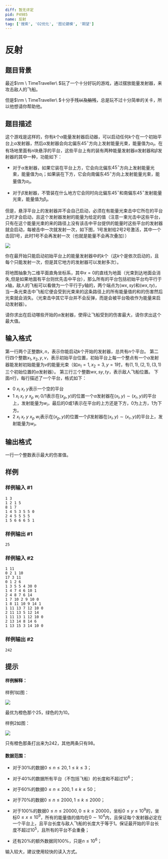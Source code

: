 ```yaml
---
diff: 暂无评定
pid: P4985
name: 反射
tag: ['搜索', 'O2优化', '图论建模', '期望']
---
```

# 反射
## 题目背景

最近$\rm \ TimeTraveller\ $玩了一个十分好玩的游戏，通过摆放能量发射器，来攻击敌人的飞船。

但是$\rm \ TimeTraveller\ $十分手残~~以及脑残~~，总是玩不过十分简单的关卡，所以他想请你帮助他。
## 题目描述

这个游戏是这样的，你有$k$个$\alpha$能量发射器启动器，可以启动任何$k$个在一个初始平台上$\alpha$发射器，然后$\alpha$发射器会向北偏东$45^\circ$方向上发射能量光束，能量值为$\alpha_i$。在有场地里面有$n$块悬浮的平台，这些平台上有的装有两种能量发射器$\alpha$发射器和$\beta$发射器的其中一种，功能如下：

- 对于$\alpha$发射器，如果它装在平台上方，它会向北偏东$45^\circ$方向上发射能量光束，能量值为$\alpha_i$；如果装在下方，它会向南偏东$45^\circ$方向上发射能量光束，能量值为$\alpha_i$。

- 对于$\beta$发射器，不管装在什么地方它会同时向北偏东$45^\circ$和南偏东$45^\circ$发射能量光束，能量值为$\beta_i$。

但是，悬浮平台上的发射器并不会自己启动，必须在有能量光束击中它所在的平台上时才会启动，且这个发射器发射的能量为给定的值（注意一束光击中这些平台，只有在这个能量光束的来的路径上没有该击中平台提供的能量时这些平台的发射器就会启动，每被击中一次就发射一次，如下图，1号发射给2号2号激活，其中一个击回1号，此时1号不会再发射一次（也就是能量不会再次叠加））

![](https://cdn.luogu.com.cn/upload/pic/37869.png)


你在最开始只能启动初始平台上的能量发射器中的$k$个（这$k$个是依次启动的，且每个只能发射一次，但是其它地方的发射器可以发射多次）。

将地图抽象为二维平面直角坐标系，其中$x=0$的直线为地面（光束到达地面会消失,但是如果地面有平台则优先击中平台），那么所有的平台包括初始平台均平行于$x$轴，敌人的飞船可以看做为一个平行于$y$轴的，两个端点为$(wx,sy)$和$(wx,ty)$，当一条光束击中飞船它便会受到光束来的这条路径上的所有能量值的和的伤害然后光束就会消失。（光束击中其它平台并不会反弹，而是会被平台吸收作为能量来启动发射器）。

请你求出在启动哪些开始的$\alpha$发射器，使得让飞船受到的伤害最大，请你求出这个最大值。

## 输入格式

第一行两个正整数$k,n$，表示你能启动$k$个开始的发射器，总共有$n$个平台。
第二行四个整数$x_1,x_2,y,v$，表示初始平台位置，初始平台上每一个整点有一个$\alpha$发射器能发射初始能量为$v$的能量光束（如$x_1=1,x_2=3,y=1$时，有$(1,1),(2,1),(3,1)$三个初始位置的$\alpha$发射器）。
第三行三个整数$wx,sy,ty$，表示敌人飞船位置。
下面$n$行，每行描述了一个平台，格式如下：

- $0\ x_l\ x_r\ y$表示一个空的平台
- $1\ x_l\ x_r\ y\ x_p\ w_i\ 0/1$表示在$(x_p,y)$的位置一个$\alpha$发射器在$(x_l,y)\sim (x_r,y)$的平台上，发射能量为$w_i$，最后的$0$或$1$表示在平台的上方还是下方，$0$为上方，$1$为下方。
- $2\ x_l\ x_r\ y\ x_p\ w_i$表示在$(x_p,y)$的位置一个$\beta$发射器在$(x_l,y)\sim (x_r,y)$的平台上，发射能量为$w_i$。

## 输出格式

一行一个整数表示最大的伤害值。
## 样例

### 样例输入 #1
```
1 3
1 2 1 5
8 1 7
1 4 5 3 5 5 0
2 4 5 5 5 5
1 5 6 6 6 5 1

```
### 样例输出 #1
```
25
```
### 样例输入 #2
```
1 11
0 2 1 10
17 3 11
0 1 2 6
1 3 5 5 4 30 0
1 4 7 4 6 10 1
2 4 8 7 6 14
1 7 10 2 9 10 0
1 8 11 10 9 14 1
1 11 13 7 12 10 0
2 11 13 5 12 14
1 11 13 1 12 10 0
2 13 14 8 14 6
1 13 15 3 14 10 0

```
### 样例输出 #2
```
242
```
## 提示

#### 样例解释：

样例$1$如图：

![](https://cdn.luogu.com.cn/upload/pic/37557.png)

最优为橙色那个$25$，绿色的为$10$。

样例$2$如图：

![](https://cdn.luogu.com.cn/upload/pic/37430.png)

只有橙色那条打出来为$242$，其他两条只有$98$。

#### 数据范围：

- 对于$30\%$的数据$0\leq n\leq 20,1\leq k\leq 3$；
- 对于$40\%$的数据所有平台（不包括飞船）的长度和不超过$10^6$；
- 对于$60\%$的数据$0\leq n\leq 200,1\leq k\leq 50$；
- 对于$70\%$的数据$0\leq n\leq 2000,1\leq k\leq 2000$；
- 对于$100\%$的数据$0\leq n\leq 20000,0\leq k\leq 20000$，坐标$0 \leq y\leq 10^9$的，坐标$0\leq x\leq 10^9$，所有的能量值的值均在$0\sim 10^4$内，且保证每个发射器必定在一个平台上，且平台长度与敌人飞船的长度大于等于$1$。保证最开始的平台长度不超过$10^5$，且所有的平台不会重叠；

- 还有$20\%$的额外数据同$100\%$，只是$n\leq 10^6$；

输入较大，建议使用较快的读入方式。


